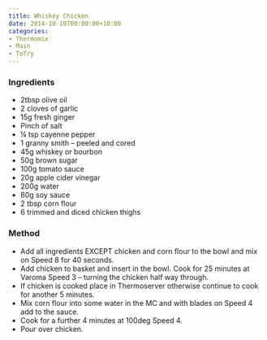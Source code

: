 ```yaml
---
title: Whiskey Chicken
date: 2014-10-10T00:00:00+10:00
categories:
- Thermomix
- Main
- ToTry
---
```









### Ingredients

* 2tbsp olive oil
* 2 cloves of garlic
* 15g fresh ginger
* Pinch of salt
* ¼ tsp cayenne pepper
* 1 granny smith – peeled and cored
* 45g whiskey or bourbon
* 50g brown sugar
* 100g tomato sauce
* 20g apple cider vinegar
* 200g water
* 80g soy sauce
* 2 tbsp corn flour
* 6 trimmed and diced chicken thighs

### Method

* Add all ingredients EXCEPT chicken and corn flour to the bowl and mix on Speed 8 for 40 seconds.
* Add chicken to basket and insert in the bowl.  Cook for 25 minutes at Varoma Speed 3 – turning the chicken half way through.  
* If chicken is cooked place in Thermoserver otherwise continue to cook for another 5 minutes.
* Mix corn flour into some water in the MC and with blades on Speed 4 add to the sauce.  
* Cook for a further 4 minutes at 100deg Speed 4.  
* Pour over chicken.

